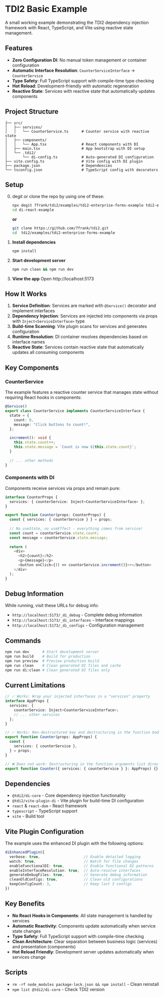 # TDI2 Basic Example

A small working example demonstrating the TDI2 dependency injection framework with React, TypeScript, and Vite using reactive state management.

## Features

- **Zero Configuration DI**: No manual token management or container configuration
- **Automatic Interface Resolution**: `CounterServiceInterface` → `CounterService`
- **Type Safety**: Full TypeScript support with compile-time type checking
- **Hot Reload**: Development-friendly with automatic regeneration
- **Reactive State**: Services with reactive state that automatically updates components

## Project Structure

```
├── src/
│   ├── services/
│   │   └── CounterService.ts      # Counter service with reactive state
│   ├── components/
│   │   └── App.tsx                # React components with DI
│   ├── main.tsx                   # App bootstrap with DI setup
│   └── .tdi2/
│       └── di-config.ts           # Auto-generated DI configuration
├── vite.config.ts                 # Vite config with DI plugin
├── package.json                   # Dependencies
└── tsconfig.json                  # TypeScript config with decorators
```

## Setup

0. degit or clone the repo by using one of these:

   ```bash
   npx degit 7frank/tdi2/examples/tdi2-enterprise-forms-example tdi2-enterprise-forms-example
   cd di-react-example
   ```

   **or**

   ```bash
   git clone https://github.com/7frank/tdi2.git
   cd  tdi2/examples/tdi2-enterprise-forms-example
   ```

1. **Install dependencies**

   ```bash
   npm install
   ```

2. **Start development server**

   ```bash
   npm run clean && npm run dev
   ```

3. **View the app**
   Open http://localhost:5173

## How It Works

1. **Service Definition**: Services are marked with `@Service()` decorator and implement interfaces
2. **Dependency Injection**: Services are injected into components via props with `Inject<ServiceInterface>` type
3. **Build-time Scanning**: Vite plugin scans for services and generates configuration
4. **Runtime Resolution**: DI container resolves dependencies based on interface names
5. **Reactive State**: Services contain reactive state that automatically updates all consuming components

## Key Components

### CounterService
The example features a reactive counter service that manages state without requiring React hooks in components:

```typescript
@Service()
export class CounterService implements CounterServiceInterface {
  state = {
    count: 0,
    message: "Click buttons to count!",
  };

  increment(): void {
    this.state.count++;
    this.state.message = `Count is now ${this.state.count}`;
  }
  
  // ... other methods
}
```

### Components with DI
Components receive services via props and remain pure:

```typescript
interface CounterProps {
  services: { counterService: Inject<CounterServiceInterface> };
}

export function Counter(props: CounterProps) {
  const { services: { counterService } } = props;
  
  // No useState, no useEffect - everything comes from service!
  const count = counterService.state.count;
  const message = counterService.state.message;
  
  return (
    <div>
      <h2>{count}</h2>
      <p>{message}</p>
      <button onClick={() => counterService.increment()}>+</button>
    </div>
  );
}
```

## Debug Information

While running, visit these URLs for debug info:

- `http://localhost:5173/_di_debug` - Complete debug information
- `http://localhost:5173/_di_interfaces` - Interface mappings
- `http://localhost:5173/_di_configs` - Configuration management

## Commands

```bash
npm run dev      # Start development server
npm run build    # Build for production
npm run preview  # Preview production build
npm run clean    # Clean generated DI files and cache
npm run di:clean # Clean generated DI files only
```

## Current Limitations

```typescript
// ✅ Works: Wrap your injected interfaces in a "services" property
interface AppProps {
  services: {
    counterService: Inject<CounterServiceInterface>;
    // ... other services
  };
}

// ✅ Works: Non-destructured key and destructuring in the function body
export function Counter(props: AppProps) {
  const {
    services: { counterService },
  } = props;
}

// ❌ Does not work: Destructuring in the function arguments list directly
export function Counter({ services: { counterService } }: AppProps) {}
```

## Dependencies

- `@tdi2/di-core` - Core dependency injection functionality
- `@tdi2/vite-plugin-di` - Vite plugin for build-time DI configuration
- `react` & `react-dom` - React framework
- `typescript` - TypeScript support
- `vite` - Build tool

## Vite Plugin Configuration

The example uses the enhanced DI plugin with the following options:

```typescript
diEnhancedPlugin({
  verbose: true,                    // Enable detailed logging
  watch: true,                      // Watch for file changes
  enableFunctionalDI: true,         // Enable functional DI patterns
  enableInterfaceResolution: true,  // Auto-resolve interfaces
  generateDebugFiles: true,         // Generate debug information
  cleanOldConfigs: true,            // Clean old configurations
  keepConfigCount: 3,               // Keep last 3 configs
})
```

## Key Benefits

- **No React Hooks in Components**: All state management is handled by services
- **Automatic Reactivity**: Components update automatically when service state changes
- **Type Safety**: Full TypeScript support with compile-time checking
- **Clean Architecture**: Clear separation between business logic (services) and presentation (components)
- **Hot Reload Friendly**: Development server updates automatically when services change

## Scripts

- `rm -rf node_modules package-lock.json && npm install` - Clean reinstall
- `npm list @tdi2/di-core` - Check TDI2 version